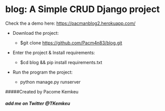 # blog: A Simple CRUD Django project
Check the a demo here: https://pacmanblog2.herokuapp.com/
* Download the project:
    * $git clone https://github.com/Pacm4n83/blog.git
* Enter the project & Install requirements:
  * $cd blog && pip install requirements.txt
 
* Run the program the project:
    * python manage.py runserver 
    
 #####Created by Pacome Kemkeu
 ##### add me on Twitter @TKemkeu
 